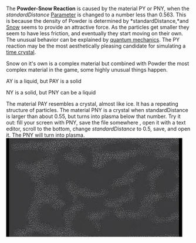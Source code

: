 The **Powder-Snow Reaction** is caused by the material PY or PNY, when the *standardDistance* [Parameter](/Parameters.md "Parameters") is changed to a number less than 0.563. This is because the density of Powder is determined by *standardDistance,*and [Snow](/Snow.md "Snow") seems to provide an attractive force. As the particles get smaller they seem to have less friction, and eventually they start moving on their own. The unusual behavior can be explained by [quantum mechanics](/Quantum%20Physics.md "Quantum Physics"). The PY reaction may be the most aesthetically pleasing candidate for simulating a [time crystal](/Time%20Crystal.md "Time Crystal").

Snow on it's own is a complex material but combined with Powder the most complex material in the game, some highly unusual things happen.

AY is a liquid, but PAY is a solid

NY is a solid, but PNY can be a liquid

The material PAY resembles a crystal, almost like ice. It has a repeating structure of particles. The material PNY is a crystal when standardDistance is larger than about 0.55, but turns into plasma below that number. Try it out: fill your screen with PNY, save the file somewhere , open it with a text editor, scroll to the bottom, change <em>standardDistance</em> to 0.5, save, and open it. The PNY will turn into plasma. ![Time crystal, anyone?\|centre\|frame](/images/Isotope%200.563 "fig:Time crystal, anyone?|centre|frame")
